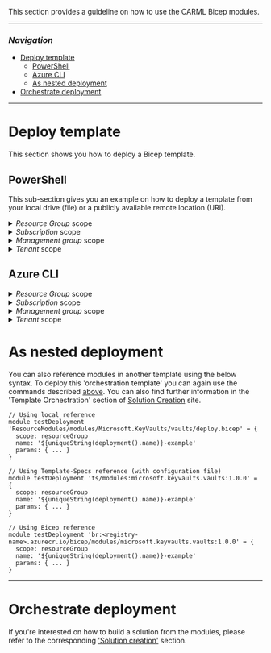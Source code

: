 This section provides a guideline on how to use the CARML Bicep modules.

---

### _Navigation_

- [Deploy template](#deploy-template)
  - [PowerShell](#powershell)
  - [Azure CLI](#azure-cli)
  - [As nested deployment](#as-nested-deployment)
- [Orchestrate deployment](#orchestrate-deployment)
---

# Deploy template

This section shows you how to deploy a Bicep template.

## PowerShell

This sub-section gives you an example on how to deploy a template from your local drive (file) or a publicly available remote location (URI).

<details>
<summary><i>Resource Group</i> scope</summary>

To be used if the targeted scope in the first line of the template is:
- **Bicep:** `targetScope = 'resourceGroup'` or empty (as default)
- **ARM:** `"$schema": "https://schema.management.azure.com/schemas/2019-04-01/deploymentTemplate.json#"`

Using parameter file
```PowerShell
New-AzResourceGroup -Name 'ExampleGroup' -Location "Central US"

$inputObject = @{
  DeploymentName        = 'ExampleDeployment-{0}' -f (-join (Get-Date -Format 'yyyyMMddTHHMMssffffZ')[0..63])
  ResourceGroupName     = 'ExampleGroup'
  TemplateParameterFile = 'parameters.json'
  # Using a local reference
  TemplateFile          = "$home\ResourceModules\modules\Microsoft.KeyVault\vault\deploy.bicep"
  # Using a remote reference
  # TemplateUri         = 'https://raw.githubusercontent.com/Azure/ResourceModules/main/modules/Microsoft.KeyVault/vaults/deploy.bicep'
}
New-AzResourceGroupDeployment @inputObject
```

For more information, please refer to the official [Microsoft docs](https://learn.microsoft.com/en-us/powershell/module/az.resources/new-azresourcegroupdeployment).

</details>

<details>
<summary><i>Subscription</i> scope</summary>

To be used if the targeted scope in the first line of the template is:
- **Bicep:** `targetScope = 'subscription'`
- **ARM:** `"$schema": "https://schema.management.azure.com/schemas/2018-05-01/subscriptionDeploymentTemplate.json#"`

```PowerShell
$inputObject = @{
  DeploymentName        = 'ExampleDeployment-{0}' -f (-join (Get-Date -Format 'yyyyMMddTHHMMssffffZ')[0..63])
  TemplateParameterFile = 'parameters.json'
  Location              = 'EastUS2'
  # Using a local reference
  TemplateFile          = "$home\ResourceModules\modules\Microsoft.Resources\resourceGroups\deploy.bicep"
  # Using a remote reference
  # TemplateUri         = 'https://raw.githubusercontent.com/Azure/ResourceModules/main/modules/Microsoft.Resources/resourceGroups/deploy.bicep'
}
New-AzDeployment @inputObject
```

For more information, please refer to the official [Microsoft docs](https://learn.microsoft.com/en-us/powershell/module/az.resources/new-azdeployment).

</details>

<details>
<summary><i>Management group</i> scope</summary>

To be used if the targeted scope in the first line of the template is:
- **Bicep:** `targetScope = 'managementGroup'`
- **ARM:** `"$schema": "https://schema.management.azure.com/schemas/2018-05-01/managementGroupDeploymentTemplate.json#"`

```PowerShell
$inputObject = @{
  DeploymentName        = 'ExampleDeployment-{0}' -f (-join (Get-Date -Format 'yyyyMMddTHHMMssffffZ')[0..63])
  ManagementGroupId     = 'myManagementGroup'
  Location              = 'EastUS2'
  TemplateParameterFile = 'parameters.json'
  # Using a local reference
  TemplateFile          = "$home\ResourceModules\modules\Microsoft.Authorization\policyAssignments\managementGroup\deploy.bicep"
  # Using a remote reference
  # TemplateUri         = 'https://raw.githubusercontent.com/Azure/ResourceModules/main/modules/Microsoft.Authorization/policyAssignments/managementGroup/deploy.bicep'
}
New-AzManagementGroupDeployment @inputObject
```

For more information, please refer to the official [Microsoft docs](https://learn.microsoft.com/en-us/powershell/module/az.resources/new-azmanagementgroupdeployment).

</details>

<details>
<summary><i>Tenant</i> scope</summary>

To be used if the targeted scope in the first line of the template is:
- **Bicep:** `targetScope = 'tenant'`
- **ARM:** `"$schema": "https://schema.management.azure.com/schemas/2019-08-01/tenantDeploymentTemplate.json#",     `

```PowerShell
$inputObject = @{
  DeploymentName        = 'ExampleDeployment-{0}' -f (-join (Get-Date -Format 'yyyyMMddTHHMMssffffZ')[0..63])
  TemplateParameterFile = 'parameters.json'
  Location              = 'EastUS2'
  # Using a local reference
  TemplateFile          = "$home\ResourceModules\modules\Microsoft.Subscription\aliases\deploy.bicep"
  # Using a remote reference
  # TemplateUri         = 'https://raw.githubusercontent.com/Azure/ResourceModules/main/modules/Microsoft.Subscription/aliases/deploy.bicep'
}
New-AzTenantDeployment @inputObject
```

For more information, please refer to the official [Microsoft docs](https://learn.microsoft.com/en-us/powershell/module/az.resources/new-aztenantdeployment).

</details>

## Azure CLI

<details>
<summary><i>Resource Group</i> scope</summary>

To be used if the targeted scope in the first line of the template is:
- **Bicep:** `targetScope = 'resourceGroup'` or empty (as default)
- **ARM:** `"$schema": "https://schema.management.azure.com/schemas/2019-04-01/deploymentTemplate.json#"`

```bash
az group create --name 'ExampleGroup' --location "Central US"
$inputObject = @(
  '--name',           ('ExampleDeployment-{0}' -f (-join (Get-Date -Format 'yyyyMMddTHHMMssffffZ')[0..63])),
  '--resource-group', 'ExampleGroup',
  '--parameters',     '@parameters.json',
  # Using a local reference
  '--template-file',  "$home\ResourceModules\modules\Microsoft.Storage\storageAccounts\deploy.bicep",
  # Using a remote reference
  # '--template-uri',   'https://raw.githubusercontent.com/Azure/ResourceModules/main/modules/Microsoft.Storage/storageAccounts/deploy.bicep'
)
az deployment group create @inputObject
```

For more information, please refer to the official [Microsoft docs](https://learn.microsoft.com/en-us/cli/azure/deployment/group?view=azure-cli-latest#az-deployment-group-create).

</details>

<details>
<summary><i>Subscription</i> scope</summary>

To be used if the targeted scope in the first line of the template is:
- **Bicep:** `targetScope = 'subscription'`
- **ARM:** `"$schema": "https://schema.management.azure.com/schemas/2018-05-01/subscriptionDeploymentTemplate.json#"`

```bash
$inputObject = @(
  '--name',           ('ExampleDeployment-{0}' -f (-join (Get-Date -Format 'yyyyMMddTHHMMssffffZ')[0..63])),
  '--parameters',     '@parameters.json',
  '--location',       'EastUS2',
  # Using a local reference
  '--template-file',  "$home\ResourceModules\modules\Microsoft.Resources\resourceGroups\deploy.bicep"
  # Using a remote reference
  # '--template-uri',  'https://raw.githubusercontent.com/Azure/ResourceModules/main/modules/Microsoft.Resources/resourceGroups/deploy.bicep'
)
az deployment sub create @inputObject
```

For more information, please refer to the official [Microsoft docs](https://learn.microsoft.com/en-us/cli/azure/deployment/sub?view=azure-cli-latest#az-deployment-sub-create).

</details>

<details>
<summary><i>Management group</i> scope</summary>

To be used if the targeted scope in the first line of the template is:
- **Bicep:** `targetScope = 'managementGroup'`
- **ARM:** `"$schema": "https://schema.management.azure.com/schemas/2018-05-01/managementGroupDeploymentTemplate.json#"`

```bash
$inputObject = @(
  '--name',                ('ExampleDeployment-{0}' -f (-join (Get-Date -Format 'yyyyMMddTHHMMssffffZ')[0..63])),
  '--parameters',          '@parameters.json',
  '--location',            'EastUS2',
  '--management-group-id', 'myManagementGroup',
  # Using a local reference
  '--template-file',       "$home\ResourceModules\modules\Microsoft.Authorization\policyAssignments\managementGroup\deploy.bicep"
  # Using a remote reference
  # '--template-uri',      'https://raw.githubusercontent.com/Azure/ResourceModules/main/modules/Microsoft.Authorization/policyAssignments/managementGroup/deploy.bicep'
)
az deployment mg create @inputObject
```

For more information, please refer to the official [Microsoft docs](https://learn.microsoft.com/en-us/cli/azure/deployment/mg?view=azure-cli-latest#az-deployment-mg-create).

</details>

<details>
<summary><i>Tenant</i> scope</summary>

To be used if the targeted scope in the first line of the template is:
- **Bicep:** `targetScope = 'tenant'`
- **ARM:** `"$schema": "https://schema.management.azure.com/schemas/2019-08-01/tenantDeploymentTemplate.json#",     `

```bash
$inputObject = @(
  '--name',           ('ExampleDeployment-{0}' -f (-join (Get-Date -Format 'yyyyMMddTHHMMssffffZ')[0..63])),
  '--parameters',     '@parameters.json',
  '--location',       'EastUS2',
  # Using a local reference
  '--template-file',  "$home\ResourceModules\modules\Microsoft.Subscription\aliases\deploy.bicep"
  # Using a remote reference
  # '--template-uri',  'https://raw.githubusercontent.com/Azure/ResourceModules/main/modules/Microsoft.Subscription/aliases/deploy.bicep'
)
az deployment tenant create @inputObject
```

For more information, please refer to the official [Microsoft docs](https://learn.microsoft.com/en-us/cli/azure/deployment/tenant?view=azure-cli-latest#az-deployment-tenant-create).

</details>

# As nested deployment

You can also reference modules in another template using the below syntax. To deploy this 'orchestration template' you can again use the commands described [above](#deploy-template). You can also find further information in the 'Template Orchestration' section of [Solution Creation](./Solution%20creation) site.

```bicep
// Using local reference
module testDeployment 'ResourceModules/modules/Microsoft.KeyVaults/vaults/deploy.bicep' = {
  scope: resourceGroup
  name: '${uniqueString(deployment().name)}-example'
  params: { ... }
}

// Using Template-Specs reference (with configuration file)
module testDeployment 'ts/modules:microsoft.keyvaults.vaults:1.0.0' = {
  scope: resourceGroup
  name: '${uniqueString(deployment().name)}-example'
  params: { ... }
}

// Using Bicep reference
module testDeployment 'br:<registry-name>.azurecr.io/bicep/modules/microsoft.keyvaults.vaults:1.0.0' = {
  scope: resourceGroup
  name: '${uniqueString(deployment().name)}-example'
  params: { ... }
}
```

---

# Orchestrate deployment

If you're interested on how to build a solution from the modules, please refer to the corresponding ['Solution creation'](./Solution%20creation) section.
